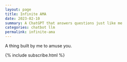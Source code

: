 ```yaml
---
layout: page
title: Infinite AMA
date: 2023-02-10
summary: A ChatGPT that answers questions just like me
categories: chatbot llm
permalink: infinite-ama
---
```


A thing built by me to amuse you.

<script src="https://cdn.tailwindcss.com"></script>
<script>
tailwind.config = {
    theme: {
    extend: {
        colors: {
        clifford: '#da373d',
        }
    }
    }
}
</script>

<section id="app">
    <!-- React DOM renders here -->
    <div id="wrap"></div>
</section>

<script src="https://unpkg.com/react@18.2.0/umd/react.production.min.js"></script>
<script src="https://unpkg.com/react-dom@18.2.0/umd/react-dom.production.min.js"></script>
<script src="https://cdnjs.cloudflare.com/ajax/libs/babel-standalone/6.18.1/babel.min.js"></script>
<!-- NOTE: This JS code has no linebreaks between definitions because linebreaks confuse my IDE's syntax highlighting. -->
<script type="text/babel">
    const Message = ({ message, index }) => {
        const icon = (message.isChatBot ? 
            <svg className="h-6 w-6" xmlns="http://www.w3.org/2000/svg" width="24" height="24" viewBox="0 0 24 24" fill="none" stroke="#9aee86" stroke-width="2" stroke-linecap="round" stroke-linejoin="round"><rect x="3" y="11" width="18" height="10" rx="2"></rect><circle cx="12" cy="5" r="2"></circle><path d="M12 7v4"></path><line x1="8" y1="16" x2="8" y2="16"></line><line x1="16" y1="16" x2="16" y2="16"></line></svg>
            : <svg className="h-6 w-6" xmlns="http://www.w3.org/2000/svg" width="24" height="24" viewBox="0 0 24 24" fill="none" stroke="currentColor" stroke-width="2" stroke-linecap="round" stroke-linejoin="round"><path d="M19 21v-2a4 4 0 0 0-4-4H9a4 4 0 0 0-4 4v2"></path><circle cx="12" cy="7" r="4"></circle></svg>
        );
        const extraMsgClassNames = message.isChatBot ? "bg-zinc-100 text-zinc-900" : "";
        const extraIconClassNames = message.isChatBot ? "" : "";
        return (
            <div className="flex flex-row p-2 mt-2 mb-2 mr-2 items-center">
                <span className={`rounded-md p-1 h-8 w-8 items-center ${extraIconClassNames}`}>{icon}</span>
                <span className={`rounded-lg ml-4 p-2 border border-zinc-300 w-full ${extraMsgClassNames}`}>{message.text}</span>
            </div>
        );
    };
    const App = () => {
        const [error, setError] = React.useState("");
        const [loading, setLoading] = React.useState(false);
        const [textInput, setTextInput] = React.useState("");
        const [messages, setMessages] = React.useState([
            {
                text: "This is a sample question message. What's the meaning of life?",
                isDone: false,
                isChatBot: false,
            },
            {
                text: "I've been told it's 42, but that's a stupid answer, if you're asking me. Instead, I'd say that the meaning of life is what you make it, or increasingly, what other people make it for you.",
                isDone: false,
                isChatBot: true,
            }
        ]);
        React.useEffect(() => {
            if (messages.length === 0) return;
            setLoading(true);
            async function updateStatus() {
                const userMessage = messages[messages.length-1];
                console.log(`User's message is '${userMessage.text}'`);
                const resp = await fetch(`/api/idontexist`);
                if (!resp.ok) {
                    setError(resp.status + " Failed to get answer from backend.");
                } else {
                    const body = await resp.json();
                    if (body.error) {
                        setError(body.error);
                    } else {
                        addMessage("Fake chatbot response. Hello world, goodbye world, do I pass the test and all that", true);
                    }
                }
                setLoading(false);
            }
            updateStatus();
        }, [messages]);
        const addMessage = (text, isChatBot) => {
            setMessages((prevMsgs) => [...prevMsgs, { text, isChatBot }]);
        };
        const markDone = index => {
            const newMessages = [...messages];
            newMessages[index].isDone = true;
            setMessages(newMessages);
        };
        const onChange = (event) => {
            setTextInput(event.target.value);
        };
        const handleSubmit = async (event) => {
            event.preventDefault();
            addMessage(textInput, false);
            console.log("TODO: Need to call chatbot!");
            setTextInput("");
        };
        return (
            <div>
                <div className="grid grid-cols-3 gap-4 text-md mt-8">
                    <div className="flex items-center justify-center ">
                    <svg className="h-6 w-6" xmlns="http://www.w3.org/2000/svg" width="24" height="24" viewBox="0 0 24 24" fill="none" stroke="currentColor" stroke-width="2" stroke-linecap="round" stroke-linejoin="round"><circle cx="12" cy="12" r="4"></circle><path d="M12 2v2"></path><path d="M12 20v2"></path><path d="m4.93 4.93 1.41 1.41"></path><path d="m17.66 17.66 1.41 1.41"></path><path d="M2 12h2"></path><path d="M20 12h2"></path><path d="m6.34 17.66-1.41 1.41"></path><path d="m19.07 4.93-1.41 1.41"></path></svg>
                        <span className="m-4 font-medium">Examples</span>
                    </div>
                    <div className="flex items-center justify-center">
                    <svg className="h-6 w-6" xmlns="http://www.w3.org/2000/svg" fill="none" viewBox="0 0 24 24" stroke-width="1.5" stroke="currentColor" aria-hidden="true" class="h-6 w-6"><path stroke-linecap="round" stroke-linejoin="round" d="M3.75 13.5l10.5-11.25L12 10.5h8.25L9.75 21.75 12 13.5H3.75z"></path></svg>
                        <span className="m-4 font-medium">Capabilities</span>
                    </div>
                    <div className="flex items-center justify-center ">
                        <svg className="h-6 w-6" xmlns="http://www.w3.org/2000/svg" width="24" height="24" viewBox="0 0 24 24" fill="none" stroke="currentColor" stroke-width="2" stroke-linecap="round" stroke-linejoin="round"><path d="m21.73 18-8-14a2 2 0 0 0-3.48 0l-8 14A2 2 0 0 0 4 21h16a2 2 0 0 0 1.73-3Z"></path><line x1="12" y1="9" x2="12" y2="13"></line><line x1="11.4" y1="17" x2="12.60" y2="17"></line></svg>
                        <span className="m-4 font-medium">Limitations</span>
                    </div>
                </div>
                <div className="grid grid-rows-3 grid-flow-col gap-4 text-sm">
                    <div className="h-20 flex items-center  bg-zinc-100 rounded-md hover:bg-zinc-200">
                        <span className="m-4">"Explain quantum computing in simple terms" →</span>
                    </div>
                    <div className="h-20 flex items-center  bg-zinc-100 rounded-md hover:bg-zinc-200">
                        <span className="m-4">"Got any creative ideas for a 10 year olds birthday?" →</span>
                    </div>
                    <div className="h-20 flex items-center  bg-zinc-100 rounded-md hover:bg-zinc-200">
                        <span className="m-4">"How do I build this AMA app in Modal?" →</span>
                    </div>
                    <div className="h-20 flex items-center  bg-zinc-100 rounded-md">
                        <span className="m-4">Remembers what user said earlier in the conversation</span>
                    </div>
                    <div className="h-20 flex items-center  bg-zinc-100 rounded-md">
                        <span className="m-4">Allows user to provide follow-up corrections</span>
                    </div>
                    <div className="h-20 flex items-center  bg-zinc-100 rounded-md">
                        <span className="m-4">Trained to decline inappropriate requests</span>
                    </div>
                    <div className="h-20 flex items-center  bg-zinc-100 rounded-md">
                        <span className="m-4">May faithfully reproduce my mistakes, or unfaithfully represent my true thoughts.</span>
                    </div>
                    <div className="h-20 flex items-center  bg-zinc-100 rounded-md">
                        <span className="m-4">Constrained by OpenAI's lame but understandble corporate-friendly answer filtering.</span>
                    </div>
                    <div className="h-20 flex items-center  bg-zinc-100 rounded-md">
                        <span className="m-4">Trained on one man's knowledge and writing. I can't answer everything.</span>
                    </div>
                </div>
                <section id="#messages" className="mt-6">
                {messages.map((message, index) => (
                    <Message message={message} index={index} />
                ))}
                </section>
                {error ?
                    <div class="flex flex-row p-2 mt-2 mb-2 mr-2 items-center" role="alert">
                        <span className="rounded-md p-1 h-8 w-8 items-center">
                            <svg className="h-6 w-6" xmlns="http://www.w3.org/2000/svg" width="24" height="24" viewBox="0 0 24 24" fill="none" stroke="#b91c1c" stroke-width="2" stroke-linecap="round" stroke-linejoin="round"><circle cx="12" cy="12" r="10"></circle><path d="M16 16s-1.5-2-4-2-4 2-4 2"></path><line x1="9" y1="9" x2="9.01" y2="9"></line><line x1="15" y1="9" x2="15.01" y2="9"></line></svg>
                        </span>
                        <div className="bg-red-100 border text-red-700 border-red-400 w-full ml-4 p-2 rounded-md relative">
                            <strong class="font-bold">Error:</strong>
                            <span class="block sm:inline">{error}</span>
                            <button class="absolute top-0 bottom-0 right-0 m-2" onClick={() => setError("")}>
                                <svg class="fill-current h-6 w-6 text-red-500" role="button" xmlns="http://www.w3.org/2000/svg" viewBox="0 0 20 20"><title>Close</title><path d="M14.348 14.849a1.2 1.2 0 0 1-1.697 0L10 11.819l-2.651 3.029a1.2 1.2 0 1 1-1.697-1.697l2.758-3.15-2.759-3.152a1.2 1.2 0 1 1 1.697-1.697L10 8.183l2.651-3.031a1.2 1.2 0 1 1 1.697 1.697l-2.758 3.152 2.758 3.15a1.2 1.2 0 0 1 0 1.698z"/></svg>
                            </button>
                        </div>
                    </div>
                    : undefined
                }
                <div>
                    <form className="mt-12 mb-20 min-w-full rounded-md shadow-[0_0_10px_rgba(0,0,0,0.10)]">
                        <div className="min-w-full flex items-center py-2">
                            <input className="appearance-none bg-transparent border-none w-full text-gray-700 ml-2 mr-3 py-1 px-2 leading-tight focus:outline-none" type="text" placeholder="Ask me anything, anytime" aria-label="Full name" value={textInput} onChange={onChange}></input>
                            <button className="flex-shrink-0 bg-stone-900 border-stone-900 hover:bg-blue-600 hover:border-blue-600 text-sm border-4 text-white py-1 px-2 rounded mr-2" type="button" onClick={handleSubmit}>
                            <svg xmlns="http://www.w3.org/2000/svg" width="24" height="24" viewBox="0 0 24 24" fill="none" stroke="currentColor" stroke-width="2" stroke-linecap="round" stroke-linejoin="round"><line x1="22" y1="2" x2="11" y2="13"></line><polygon points="22 2 15 22 11 13 2 9 22 2"></polygon></svg>
                            </button>
                        </div>
                    </form>
                </div>
            </div>
        );
    };
    ReactDOM.render(
        <App />,
        document.getElementById('wrap')
    );
</script>

<style>
.grow-me {
  border-radius: 4px;
  transition: all .2s ease-in-out;
}

.grow-me:hover {
  transform: scale(1.02);
}

</style>

{% include
  subscribe.html %}
